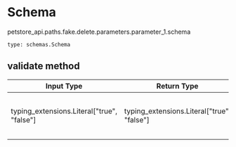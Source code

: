 # Schema
petstore_api.paths.fake.delete.parameters.parameter_1.schema
```
type: schemas.Schema
```

## validate method
Input Type | Return Type | Notes
------------ | ------------- | -------------
typing_extensions.Literal["true", "false"] | typing_extensions.Literal["true", "false"] | must be one of ["true", "false"]

